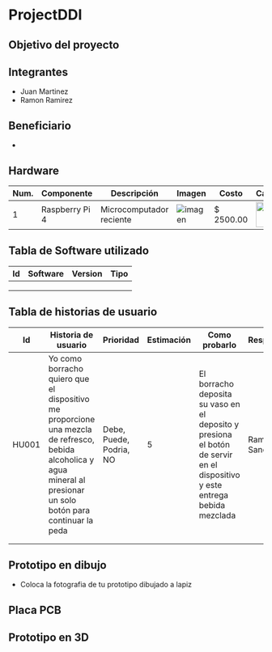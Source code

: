 # ProjectDDI
## Objetivo del proyecto

## Integrantes
- Juan Martinez
- Ramon Ramirez

## Beneficiario
- 

## Hardware
| Num. | Componente | Descripción | Imagen | Costo | Cantidad |
|----|-------|----|---|--|---|
|1|Raspberry Pi 4|Microcomputador reciente| ![imagen](https://github.com/tuxmex/ProjectDDI/assets/36056832/67535064-d6b7-4d47-8071-18bec6a88bc8)| $ 2500.00|<img src="https://github.com/tuxmex/ProjectDDI/assets/36056832/67535064-d6b7-4d47-8071-18bec6a88bc8" width="50px" />|

## Tabla de Software utilizado
| Id | Software | Version | Tipo |
|----|----------|---------|------|
|    |          |         |      |
|    |          |         |      |
|    |          |         |      |


## Tabla de historias de usuario
| Id | Historia de usuario | Prioridad | Estimación | Como probarlo | Responsable |
|----|---------------------|-----------|------------|---------------|-------------|
|  HU001 |Yo como borracho quiero que el dispositivo me proporcione una mezcla de refresco, bebida alcoholica y agua mineral al presionar un solo botón para continuar la peda | Debe, Puede, Podria, NO| 5 |  El borracho deposita su vaso en el deposito y presiona el botón de servir en el dispositivo  y este entrega bebida mezclada | Ramon Sanchez | 
|    |                     |           |            |               |             |
|    |                     |           |            |               |             |

## Prototipo en dibujo
- Coloca la fotografia de tu prototipo dibujado a lapiz

## Placa PCB

## Prototipo en 3D


